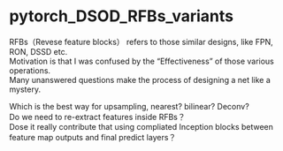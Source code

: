 # pytorch_DSOD_RFBs_variants

RFBs（Revese feature blocks） refers to those similar designs, like FPN, RON, DSSD etc.<br>
Motivation is that I was confused by the “Effectiveness” of those various operations. <br>
Many unanswered questions make the process of designing a net like a mystery.<br>

Which is the best way for upsampling, nearest? bilinear? Deconv?<br>
Do we need to re-extract features inside RFBs？<br>
Dose it really contribute that using compliated Inception blocks between feature map outputs and final predict layers？ 

